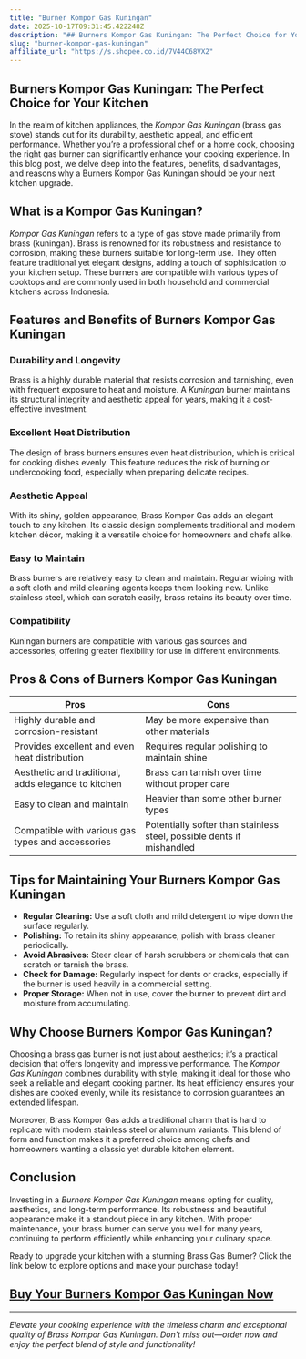 ```yaml
---
title: "Burner Kompor Gas Kuningan"
date: 2025-10-17T09:31:45.422248Z
description: "## Burners Kompor Gas Kuningan: The Perfect Choice for Your Kitchen..."
slug: "burner-kompor-gas-kuningan"
affiliate_url: "https://s.shopee.co.id/7V44C68VX2"
---
```

## Burners Kompor Gas Kuningan: The Perfect Choice for Your Kitchen

In the realm of kitchen appliances, the *Kompor Gas Kuningan* (brass gas stove) stands out for its durability, aesthetic appeal, and efficient performance. Whether you’re a professional chef or a home cook, choosing the right gas burner can significantly enhance your cooking experience. In this blog post, we delve deep into the features, benefits, disadvantages, and reasons why a Burners Kompor Gas Kuningan should be your next kitchen upgrade.

## What is a Kompor Gas Kuningan?

*Kompor Gas Kuningan* refers to a type of gas stove made primarily from brass (kuningan). Brass is renowned for its robustness and resistance to corrosion, making these burners suitable for long-term use. They often feature traditional yet elegant designs, adding a touch of sophistication to your kitchen setup. These burners are compatible with various types of cooktops and are commonly used in both household and commercial kitchens across Indonesia.

## Features and Benefits of Burners Kompor Gas Kuningan

### Durability and Longevity

Brass is a highly durable material that resists corrosion and tarnishing, even with frequent exposure to heat and moisture. A *Kuningan* burner maintains its structural integrity and aesthetic appeal for years, making it a cost-effective investment.

### Excellent Heat Distribution

The design of brass burners ensures even heat distribution, which is critical for cooking dishes evenly. This feature reduces the risk of burning or undercooking food, especially when preparing delicate recipes.

### Aesthetic Appeal

With its shiny, golden appearance, Brass Kompor Gas adds an elegant touch to any kitchen. Its classic design complements traditional and modern kitchen décor, making it a versatile choice for homeowners and chefs alike.

### Easy to Maintain

Brass burners are relatively easy to clean and maintain. Regular wiping with a soft cloth and mild cleaning agents keeps them looking new. Unlike stainless steel, which can scratch easily, brass retains its beauty over time.

### Compatibility

Kuningan burners are compatible with various gas sources and accessories, offering greater flexibility for use in different environments.

## Pros & Cons of Burners Kompor Gas Kuningan

| Pros                                                      | Cons                                                 |
|------------------------------------------------------------|-----------------------------------------------------|
| Highly durable and corrosion-resistant                     | May be more expensive than other materials          |
| Provides excellent and even heat distribution              | Requires regular polishing to maintain shine      |
| Aesthetic and traditional, adds elegance to kitchen       | Brass can tarnish over time without proper care   |
| Easy to clean and maintain                                | Heavier than some other burner types               |
| Compatible with various gas types and accessories         | Potentially softer than stainless steel, possible dents if mishandled |

## Tips for Maintaining Your Burners Kompor Gas Kuningan

- **Regular Cleaning:** Use a soft cloth and mild detergent to wipe down the surface regularly.
- **Polishing:** To retain its shiny appearance, polish with brass cleaner periodically.
- **Avoid Abrasives:** Steer clear of harsh scrubbers or chemicals that can scratch or tarnish the brass.
- **Check for Damage:** Regularly inspect for dents or cracks, especially if the burner is used heavily in a commercial setting.
- **Proper Storage:** When not in use, cover the burner to prevent dirt and moisture from accumulating.

## Why Choose Burners Kompor Gas Kuningan?

Choosing a brass gas burner is not just about aesthetics; it’s a practical decision that offers longevity and impressive performance. The *Kompor Gas Kuningan* combines durability with style, making it ideal for those who seek a reliable and elegant cooking partner. Its heat efficiency ensures your dishes are cooked evenly, while its resistance to corrosion guarantees an extended lifespan.

Moreover, Brass Kompor Gas adds a traditional charm that is hard to replicate with modern stainless steel or aluminum variants. This blend of form and function makes it a preferred choice among chefs and homeowners wanting a classic yet durable kitchen element.

## Conclusion

Investing in a *Burners Kompor Gas Kuningan* means opting for quality, aesthetics, and long-term performance. Its robustness and beautiful appearance make it a standout piece in any kitchen. With proper maintenance, your brass burner can serve you well for many years, continuing to perform efficiently while enhancing your culinary space.

Ready to upgrade your kitchen with a stunning Brass Gas Burner? Click the link below to explore options and make your purchase today!

## [Buy Your Burners Kompor Gas Kuningan Now](https://s.shopee.co.id/7V44C68VX2)

---

*Elevate your cooking experience with the timeless charm and exceptional quality of Brass Kompor Gas Kuningan. Don't miss out—order now and enjoy the perfect blend of style and functionality!*